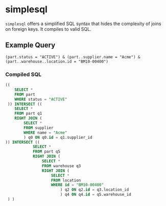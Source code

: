 # simplesql

`simplesql` offers a simplified SQL syntax that hides the complexity of joins on foreign keys. It compiles to valid
SQL.

## Example Query

```
(part.status = "ACTIVE") & (part..supplier.name = "Acme") & (part..warehouse..location.id = "BM10-00400")
```

### Compiled SQL

```SQL
(( 
    SELECT *
    FROM part
    WHERE status = "ACTIVE"
 )) INTERSECT (( 
    SELECT *
    FROM part q1
    RIGHT JOIN (
        SELECT *
        FROM supplier
        WHERE name = "Acme"
        ) q0 ON q0.id = q1.supplier_id
)) INTERSECT (( 
            SELECT *
            FROM part q5
            RIGHT JOIN (
                SELECT *
                FROM warehouse q3
                RIGHT JOIN (
                    SELECT *
                    FROM location
                    WHERE id = "BM10-00400"
                        ) q2 ON q2.id = q3.location_id
                        ) q4 ON q4.id = q5.warehouse_id
 ) )
```